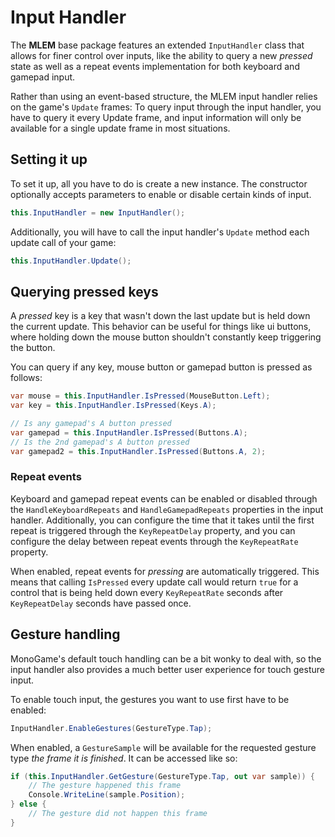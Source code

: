 # Input Handler

The **MLEM** base package features an extended `InputHandler` class that allows for finer control over inputs, like the ability to query a new *pressed* state as well as a repeat events implementation for both keyboard and gamepad input.

Rather than using an event-based structure, the MLEM input handler relies on the game's `Update` frames: To query input through the input handler, you have to query it every Update frame, and input information will only be available for a single update frame in most situations.

## Setting it up
To set it up, all you have to do is create a new instance. The constructor optionally accepts parameters to enable or disable certain kinds of input.
```cs
this.InputHandler = new InputHandler();
```
Additionally, you will have to call the input handler's `Update` method each update call of your game:
```cs
this.InputHandler.Update();
```

## Querying pressed keys
A *pressed* key is a key that wasn't down the last update but is held down the current update. This behavior can be useful for things like ui buttons, where holding down the mouse button shouldn't constantly keep triggering the button.

You can query if any key, mouse button or gamepad button is pressed as follows:
```cs
var mouse = this.InputHandler.IsPressed(MouseButton.Left);
var key = this.InputHandler.IsPressed(Keys.A);

// Is any gamepad's A button pressed
var gamepad = this.InputHandler.IsPressed(Buttons.A);
// Is the 2nd gamepad's A button pressed
var gamepad2 = this.InputHandler.IsPressed(Buttons.A, 2);
```

### Repeat events
Keyboard and gamepad repeat events can be enabled or disabled through the `HandleKeyboardRepeats` and `HandleGamepadRepeats` properties in the input handler. Additionally, you can configure the time that it takes until the first repeat is triggered through the `KeyRepeatDelay` property, and you can configure the delay between repeat events through the `KeyRepeatRate` property.

When enabled, repeat events for *pressing* are automatically triggered. This means that calling `IsPressed` every update call would return `true` for a control that is being held down every `KeyRepeatRate` seconds after `KeyRepeatDelay` seconds have passed once.

## Gesture handling
MonoGame's default touch handling can be a bit wonky to deal with, so the input handler also provides a much better user experience for touch gesture input.

To enable touch input, the gestures you want to use first have to be enabled:
```cs
InputHandler.EnableGestures(GestureType.Tap);
```

When enabled, a `GestureSample` will be available for the requested gesture type *the frame it is finished*. It can be accessed like so:
```cs
if (this.InputHandler.GetGesture(GestureType.Tap, out var sample)) {
    // The gesture happened this frame
    Console.WriteLine(sample.Position);
} else {
    // The gesture did not happen this frame
}
```